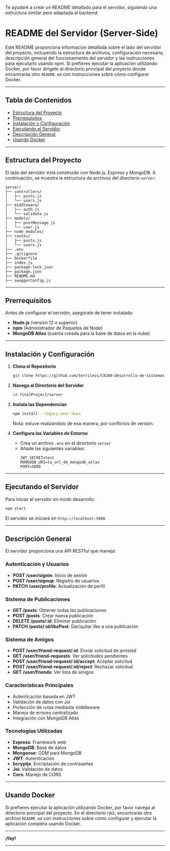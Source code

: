 Te ayudaré a crear un README detallado para el servidor, siguiendo una estructura similar pero adaptada al backend:


# README del Servidor (Server-Side)

Este README proporciona información detallada sobre el lado del servidor del proyecto, incluyendo la estructura de archivos, configuración necesaria, descripción general del funcionamiento del servidor y las instrucciones para ejecutarlo usando npm. Si prefieres ejecutar la aplicación utilizando Docker, por favor dirígete al directorio principal del proyecto donde encontrarás otro `README.md` con instrucciones sobre cómo configurar Docker.

---

## Tabla de Contenidos

- [Estructura del Proyecto](#estructura-del-proyecto)
- [Prerrequisitos](#prerrequisitos)
- [Instalación y Configuración](#instalación-y-configuración)
- [Ejecutando el Servidor](#ejecutando-el-servidor)
- [Descripción General](#descripción-general)
- [Usando Docker](#usando-docker)

---

## Estructura del Proyecto

El lado del servidor está construido con Node.js, Express y MongoDB. A continuación, se muestra la estructura de archivos del directorio `server`:

```
server/
├── controllers/
│   ├── posts.js
│   └── users.js
├── middleware/
│   ├── auth.js
│   └── validate.js
├── models/
│   ├── postMessage.js
│   └── user.js
├── node_modules/
├── routes/
│   ├── posts.js
│   └── users.js
├── .env
├── .gitignore
├── Dockerfile
├── index.js
├── package-lock.json
├── package.json
├── README.md
├── swaggerConfig.js

```

---

## Prerrequisitos

Antes de configurar el servidor, asegúrate de tener instalado:

- **Node.js** (versión 12 o superior)
- **npm** (Administrador de Paquetes de Node)
- **MongoDB Atlas** (cuenta creada para la base de datos en la nube)

---

## Instalación y Configuración

1. **Clona el Repositorio**
   ```bash
   git clone https://github.com/terrilevi/C8288-Desarrollo-de-Sistemas-Web/tree/main/finalProject.git
   ```

2. **Navega al Directorio del Servidor**
   ```bash
   cd finalProject/server
   ```

3. **Instala las Dependencias**
   ```bash
   npm install --legacy-peer-deps
   ```
    Nota: estuve realizandolo de esa manera, por conflictos de version.

4. **Configura las Variables de Entorno**
   - Crea un archivo `.env` en el directorio `server`
   - Añade las siguientes variables:
     ```
     JWT_SECRET=test
     MONGODB_URI=tu_url_de_mongodb_atlas
     PORT=5000
     ```

---

## Ejecutando el Servidor

Para iniciar el servidor en modo desarrollo:

```bash
npm start
```

El servidor se iniciará en `http://localhost:5000`

---

## Descripción General

El servidor proporciona una API RESTful que maneja:

### Autenticación y Usuarios
- **POST /user/signin**: Inicio de sesión
- **POST /user/signup**: Registro de usuarios
- **PATCH /user/profile**: Actualización de perfil

### Sistema de Publicaciones
- **GET /posts**: Obtener todas las publicaciones
- **POST /posts**: Crear nueva publicación
- **DELETE /posts/:id**: Eliminar publicación
- **PATCH /posts/:id/likePost**: Dar/quitar like a una publicación

### Sistema de Amigos
- **POST /user/friend-request/:id**: Enviar solicitud de amistad
- **GET /user/friend-requests**: Ver solicitudes pendientes
- **POST /user/friend-request/:id/accept**: Aceptar solicitud
- **POST /user/friend-request/:id/reject**: Rechazar solicitud
- **GET /user/friends**: Ver lista de amigos

### Características Principales
- Autenticación basada en JWT
- Validación de datos con Joi
- Protección de rutas mediante middleware
- Manejo de errores centralizado
- Integración con MongoDB Atlas

### Tecnologías Utilizadas
- **Express**: Framework web
- **MongoDB**: Base de datos
- **Mongoose**: ODM para MongoDB
- **JWT**: Autenticación
- **bcryptjs**: Encriptación de contraseñas
- **Joi**: Validación de datos
- **Cors**: Manejo de CORS

---

## Usando Docker

Si prefieres ejecutar la aplicación utilizando Docker, por favor navega al directorio principal del proyecto. En el directorio raíz, encontrarás otro archivo `README.md` con instrucciones sobre cómo configurar y ejecutar la aplicación completa usando Docker.

---

**¡Yay!**

---

